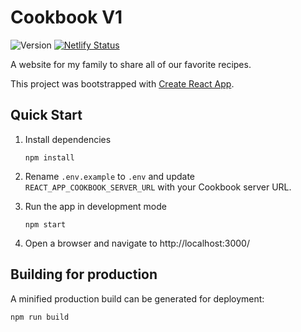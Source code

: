 # Cookbook V1

![Version](https://img.shields.io/github/package-json/v/vmroycroft/cookbook-v1)
[![Netlify Status](https://api.netlify.com/api/v1/badges/62b7c4cd-e09d-4f96-89b6-f09fddf0a145/deploy-status)](https://app.netlify.com/sites/confident-mirzakhani-2d3b11/deploys)

A website for my family to share all of our favorite recipes.

This project was bootstrapped with [Create React App](https://github.com/facebook/create-react-app).

## Quick Start

1. Install dependencies

   ```
   npm install
   ```

2. Rename `.env.example` to `.env` and update `REACT_APP_COOKBOOK_SERVER_URL` with your Cookbook server URL.

3. Run the app in development mode

   ```
   npm start
   ```

4. Open a browser and navigate to http://localhost:3000/

## Building for production

A minified production build can be generated for deployment:

```
npm run build
```
